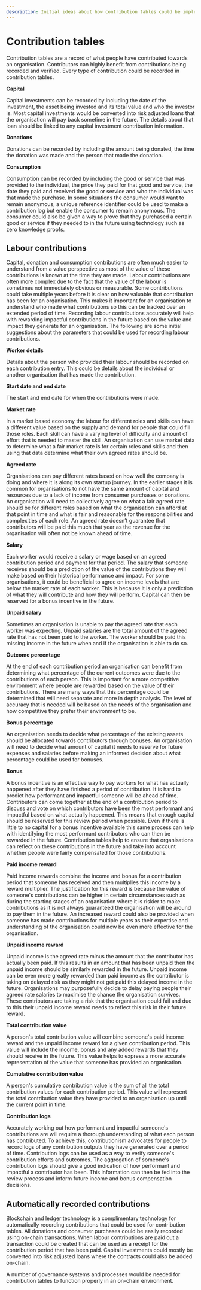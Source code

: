 ```yaml
---
description: Initial ideas about how contribution tables could be implemented
---
```


# Contribution tables

Contribution tables are a record of what people have contributed towards an organisation. Contributors can highly benefit from contributions being recorded and verified. Every type of contribution could be recorded in contribution tables.



**Capital**

Capital investments can be recorded by including the date of the investment, the asset being invested and its total value and who the investor is. Most capital investments would be converted into risk adjusted loans that the organisation will pay back sometime in the future. The details about that loan should be linked to any capital investment contribution information.



**Donations**

Donations can be recorded by including the amount being donated, the time the donation was made and the person that made the donation.



**Consumption**

Consumption can be recorded by including the good or service that was provided to the individual, the price they paid for that good and service, the date they paid and received the good or service and who the individual was that made the purchase. In some situations the consumer would want to remain anonymous, a unique reference identifier could be used to make a contribution log but enable the consumer to remain anonymous. The consumer could also be given a way to prove that they purchased a certain good or service if they needed to in the future using technology such as zero knowledge proofs.



## **Labour contributions**

Capital, donation and consumption contributions are often much easier to understand from a value perspective as most of the value of these contributions is known at the time they are made. Labour contributions are often more complex due to the fact that the value of the labour is sometimes not immediately obvious or measurable. Some contributions could take multiple years before it is clear on how valuable that contribution has been for an organisation. This makes it important for an organisation to understand who made what contributions so this can be tracked over an extended period of time. Recording labour contributions accurately will help with rewarding impactful contributions in the future based on the value and impact they generate for an organisation. The following are some initial suggestions about the parameters that could be used for recording labour contributions.



**Worker details**

Details about the person who provided their labour should be recorded on each contribution entry. This could be details about the individual or another organisation that has made the contribution.



**Start date and end date**

The start and end date for when the contributions were made.



**Market rate**

In a market based economy the labour for different roles and skills can have a different value based on the supply and demand for people that could fill those roles. Each skill can have a varying level of difficulty and amount of effort that is needed to master the skill. An organisation can use market data to determine what a fair market rate is for certain roles and skills and then using that data determine what their own agreed rates should be.



**Agreed rate**

Organisations can pay different rates based on how well the company is doing and where it is along its own startup journey. In the earlier stages it is common for organisations to not have the same amount of capital and resources due to a lack of income from consumer purchases or donations. An organisation will need to collectively agree on what a fair agreed rate should be for different roles based on what the organisation can afford at that point in time and what is fair and reasonable for the responsibilities and complexities of each role. An agreed rate doesn’t guarantee that contributors will be paid this much that year as the revenue for the organisation will often not be known ahead of time.



**Salary**

Each worker would receive a salary or wage based on an agreed contribution period and payment for that period. The salary that someone receives should be a prediction of the value of the contributions they will make based on their historical performance and impact. For some organisations, it could be beneficial to agree on income levels that are below the market rate of each worker. This is because it is only a prediction of what they will contribute and how they will perform. Capital can then be reserved for a bonus incentive in the future.



**Unpaid salary**

Sometimes an organisation is unable to pay the agreed rate that each worker was expecting. Unpaid salaries are the total amount of the agreed rate that has not been paid to the worker. The worker should be paid this missing income in the future when and if the organisation is able to do so.



**Outcome percentage**

At the end of each contribution period an organisation can benefit from determining what percentage of the current outcomes were due to the contributions of each person. This is important for a more competitive environment where people are rewarded based on the value of their contributions. There are many ways that this percentage could be determined that will need separate and more in depth analysis. The level of accuracy that is needed will be based on the needs of the organisation and how competitive they prefer their environment to be.



**Bonus percentage**

An organisation needs to decide what percentage of the existing assets should be allocated towards contributors through bonuses. An organisation will need to decide what amount of capital it needs to reserve for future expenses and salaries before making an informed decision about what percentage could be used for bonuses.



**Bonus**

A bonus incentive is an effective way to pay workers for what has actually happened after they have finished a period of contribution. It is hard to predict how performant and impactful someone will be ahead of time. Contributors can come together at the end of a contribution period to discuss and vote on which contributors have been the most performant and impactful based on what actually happened. This means that enough capital should be reserved for this review period when possible. Even if there is little to no capital for a bonus incentive available this same process can help with identifying the most performant contributors who can then be rewarded in the future. Contribution tables help to ensure that organisations can reflect on these contributions in the future and take into account whether people were fairly compensated for those contributions.



**Paid income reward**

Paid income rewards combine the income and bonus for a contribution period that someone has received and then multiplies this income by a reward multiplier. The justification for this reward is because the value of someone's contributions can be higher in certain circumstances such as during the starting stages of an organisation where it is riskier to make contributions as it is not always guaranteed the organisation will be around to pay them in the future. An increased reward could also be provided when someone has made contributions for multiple years as their expertise and understanding of the organisation could now be even more effective for the organisation.



**Unpaid income reward**

Unpaid income is the agreed rate minus the amount that the contributor has actually been paid. If this results in an amount that has been unpaid then the unpaid income should be similarly rewarded in the future. Unpaid income can be even more greatly rewarded than paid income as the contributor is taking on delayed risk as they might not get paid this delayed income in the future. Organisations may purposefully decide to delay paying people their agreed rate salaries to maximise the chance the organisation survives. These contributors are taking a risk that the organisation could fail and due to this their unpaid income reward needs to reflect this risk in their future reward.



**Total contribution value**

A person's total contribution value will combine someone's paid income reward and the unpaid income reward for a given contribution period. This value will include the income, bonus and any added rewards that they should receive in the future. This value helps to express a more accurate representation of the value that someone has provided an organisation.



**Cumulative contribution value**

A person's cumulative contribution value is the sum of all the total contribution values for each contribution period. This value will represent the total contribution value they have provided to an organisation up until the current point in time.



**Contribution logs**

Accurately working out how performant and impactful someone's contributions are will require a thorough understanding of what each person has contributed. To achieve this, contributionism advocates for people to record logs of any contribution outputs they have generated over a period of time. Contribution logs can be used as a way to verify someone's contribution efforts and outcomes. The aggregation of someone's contribution logs should give a good indication of how performant and impactful a contributor has been. This information can then be fed into the review process and inform future income and bonus compensation decisions.



## Automatically recorded contributions

Blockchain and ledger technology is a complimentary technology for automatically recording contributions that could be used for contribution tables. All donations and consumer purchases could be easily recorded using on-chain transactions. When labour contributions are paid out a transaction could be created that can be used as a receipt for the contribution period that has been paid. Capital investments could mostly be converted into risk adjusted loans where the contracts could also be added on-chain.

A number of governance systems and processes would be needed for contribution tables to function properly in an on-chain environment.
